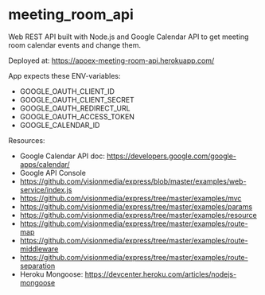 meeting_room_api
================

Web REST API built with Node.js and Google Calendar API to get meeting room calendar events and change them.


Deployed at: https://apoex-meeting-room-api.herokuapp.com/

App expects these ENV-variables:

* GOOGLE_OAUTH_CLIENT_ID
* GOOGLE_OAUTH_CLIENT_SECRET
* GOOGLE_OAUTH_REDIRECT_URL
* GOOGLE_OAUTH_ACCESS_TOKEN
* GOOGLE_CALENDAR_ID

Resources:

* Google Calendar API doc: https://developers.google.com/google-apps/calendar/
* Google API Console
* https://github.com/visionmedia/express/blob/master/examples/web-service/index.js
* https://github.com/visionmedia/express/tree/master/examples/mvc
* https://github.com/visionmedia/express/tree/master/examples/params
* https://github.com/visionmedia/express/tree/master/examples/resource
* https://github.com/visionmedia/express/tree/master/examples/route-map
* https://github.com/visionmedia/express/tree/master/examples/route-middleware
* https://github.com/visionmedia/express/tree/master/examples/route-separation
* Heroku Mongoose: https://devcenter.heroku.com/articles/nodejs-mongoose